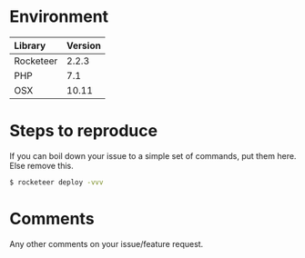 # Environment

| Library   | Version |
|:----------|:--------|
| Rocketeer | 2.2.3   |
| PHP       | 7.1     |
| OSX       | 10.11   |

# Steps to reproduce

If you can boil down your issue to a simple set of commands, put them here. Else remove this.

```sh
$ rocketeer deploy -vvv
```

# Comments

Any other comments on your issue/feature request.
